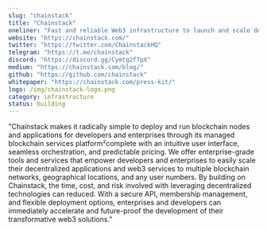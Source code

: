 ```yaml
---
slug: "chainstack"
title: "Chainstack"
oneliner: "Fast and reliable Web3 infrastructure to launch and scale decentralized solutions in a single click with intuitive interface, seamless orchestration plus flexible and predictable pricing."
website: "https://chainstack.com/"
twitter: "https://twitter.com/ChainstackHQ"
telegram: "https://t.me/chainstack"
discord: "https://discord.gg/Cymtg2f7pX"
medium: "https://chainstack.com/blog/"
github: "https://github.com/chainstack"
whitepaper: "https://chainstack.com/press-kit/"
logo: /img/chainstack-logo.png
category: infrastructure
status: building
---
```


"Chainstack makes it radically simple to deploy and run blockchain nodes and applications for developers and enterprises through its managed blockchain services platform²complete with an intuitive user interface, seamless orchestration, and predictable pricing. We offer enterprise-grade tools and services that empower developers and enterprises to easily scale their decentralized applications and web3 services to multiple blockchain networks, geographical locations, and any user numbers. By building on Chainstack, the time, cost, and risk involved with leveraging decentralized technologies can reduced. With a secure API, membership management, and flexible deployment options, enterprises and developers can immediately accelerate and future-proof the development of their transformative web3 solutions."

